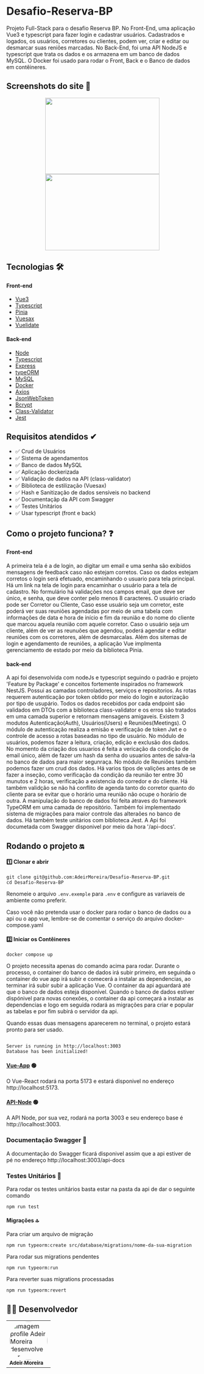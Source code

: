 # Desafio-Reserva-BP


Projeto Full-Stack para o desafio Reserva BP. No Front-End, uma aplicação Vue3 e typescript para fazer login e cadastrar usuários. Cadastrados e logados, os usuários, corretores ou clientes, podem ver, criar e editar 
ou desmarcar suas reniões marcadas. No Back-End, foi uma API NodeJS e typescript que trata os dados e os armazena em um banco de dados MySQL. O Docker foi usado para rodar o Front, Back e o Banco de dados em contêineres.

## Screenshots do site 📸

<p  align="center">
    <img src="https://github.com/AdeirMoreira/Fullstack-Afiliados/assets/98994187/4d9d6700-3cf6-492f-80dc-61d710ebd2ab" width="300" height="200">
    <img src="https://github.com/AdeirMoreira/Fullstack-Afiliados/assets/98994187/99aabf94-9199-4451-83bd-cfb3f931b612" width="300" height="200">
<p/>

## Tecnologias 🛠

#### Front-end
- [Vue3](https://vuejs.org/)
- [Typescript](https://www.typescriptlang.org/)
- [Pinia](https://pinia.vuejs.org/getting-started.html)
- [Vuesax](https://lusaxweb.github.io/vuesax/development/#quick-start-cdn)
- [Vuelidate](https://vuelidate-next.netlify.app/#installation)

#### Back-end
- [Node](https://nodejs.org/en)
- [Typescript](https://www.typescriptlang.org/)
- [Express](https://expressjs.com/pt-br/)
- [typeORM](https://typeorm.io/)
- [MySQL](https://www.mysql.com/)
- [Docker](https://www.docker.com/)
- [Axios](https://www.npmjs.com/package/axios)
- [JsonWebToken](https://www.npmjs.com/package/jsonwebtoken)
- [Bcrypt](https://www.npmjs.com/package/bcrypt)
- [Class-Validator](https://github.com/typestack/class-validator)
- [Jest](https://jestjs.io/pt-BR/)

## Requisitos atendidos ✔

- ✅ Crud de Usuários
- ✅ Sistema de agendamentos
- ✅ Banco de dados MySQL
- ✅ Aplicação dockerizada
- ✅ Validação de dados na API (class-validator)
- ✅ Biblioteca de estilização (Vuesax)
- ✅ Hash e Sanitização de dados sensíveis no backend
- ✅ Documentaçãp da API com Swagger
- ✅ Testes Unitários
- ✅ Usar typescript (front e back)

## Como o projeto funciona? ❓

#### Front-end

A primeira tela é a de login, ao digitar um email e uma senha são exibidos mensagens de feedback caso não estejam corretos. Caso os dados estejam corretos o login será efetuado, 
encaminhando o usuario para tela principal. Há um link na tela de login para encaminhar o usuário para a tela de cadastro. No formulário há validações nos campos email, que deve ser único, e senha, 
que deve conter pelo menos 8 caracteres. O usuário criado pode ser Corretor ou Cliente, Caso esse usuário seja um corretor, este poderá ver suas reuniões agendadas por meio de uma tabela com informações
de data e hora de início e fim da reunião e do nome do cliente que marcou aquela reunião com aquele corretor. Caso o usuário seja um cliente, além de ver as reunuões que agendou, poderá agendar e editar reuniões 
com os corretores, além de desmarcalas. Além dos sitemas de login e agendamento de reuniões, a aplicação Vue implmenta gerenciamento de estado por meio da biblioteca Pinia.

#### back-end

A api foi desenvolvida com nodeJs e typescript seguindo o padrão e projeto 'Feature by Package' e conceitos fortemente inspirados no framework NestJS. Possui as camadas controladores, serviços e repositorios. As rotas 
requerem autenticação por token obtido por meio do login e autorização por tipo de usupário. Todos os dados recebidos por cada endpoint são validados em DTOs com a biblioteca class-validator e os erros são tratados em uma 
camada superior e retornam mensagens amigaveis. Existem 3 modutos Autenticação(Auth), Usuários(Users) e Reuniões(Meetings). O módulo de autenticação realiza a emisão e verificação de token Jwt e o controle de acesso 
a rotas baseadas no tipo de usuário. No módulo de usuários, podemos fazer a leitura, criação, edição e exclusão dos dados. No momento da criação dos usuarios é feita a vericação da condição de email único, além de fazer 
um hash da senha do usuarios antes de salva-la no banco de dados para maior segunraça. No módulo de Reuniões também podemos fazer um crud dos dados. Há varios tipos de valições antes de se fazer a inseção, como verificação
da condição da reunião ter entre 30 munutos e 2 horas, verificação a existencia do corredor e do cliente. Há também validção se não há conflito de agenda tanto do corretor quanto do cliente para se evitar que o horário uma reunião
não ocupe o horário de outra. A manipulação do banco de dados foi feita atraves do framework TypeORM em uma camada de repositório. Também foi implementado sistema de migrações para maior controle das alteraões no banco de dados.
Há também teste unitários com biblioteca Jest. A Api foi documetada com Swagger disponivel por meio da hora '/api-docs'.

## Rodando o projeto 🔛
#### 1️⃣ Clonar e abrir
```
git clone git@github.com:AdeirMoreira/Desafio-Reserva-BP.git
cd Desafio-Reserva-BP
```

Renomeie o arquivo ```.env.exemple``` para ```.env``` e configure as variaveis de ambiente como preferir.

Caso você não pretenda usar o docker para rodar o banco de dados ou a api ou o app vue, lembre-se de comentar o serviço do arquivo docker-compose.yaml

#### 2️⃣ Iniciar os Contêineres
```
docker compose up
```

O projeto necessita apenas do comando acima para rodar. Durante o processo, o container do banco de dados irá subir primeiro, em seguinda o container do vue app irá subir e comecerá a instalar as dependencias, 
ao terminar irá subir subir a aplicação Vue. O container da api aguardará até que o banco de dados esteja disponível. Quando o banco de dados estiver dispónivel para novas conexões, 
o container da api começará a instalar as dependencias e logo em seguida rodará as migrações para criar e popular as tabelas e por fim subirá o servidor da api. 

Quando essas duas mensagens aparecerem no terminal, o projeto estará pronto para ser usado.
```

```
``` 
Server is running in http://localhost:3003
Database has been initialized!
```

####  [Vue-App](http://localhost:5173/) 🟢

O Vue-React rodará na porta 5173 e estará disponivel no endereço http://localhost:5173. 

####  [API-Node](http://localhost:3003/) 🟢

A API Node, por sua vez, rodará na porta 3003 e seu endereço base é http://localhost:3003.

###  Documentação Swagger 📗

A documentação do Swagger ficará disponivel assim que a api estiver de pé no endereço http://localhost:3003/api-docs

### Testes Unitários 🧪

Para rodar os testes unitários basta estar na pasta da api de dar o seguinte comando
```
npm run test
```

#### Migrações 🔝
Para criar um arquivo de migração
```
npm run typeorm:create src/database/migrations/nome-da-sua-migration
```
Para rodar sus migrations pendentes 
```
npm run typeorm:run
```
Para reverter suas migrations processadas
```
npm run typeorm:revert
```



## 👨‍💻 Desenvolvedor
<table>         
<td><a href="https://github.com/future4code/silveira-Adeir-Maia"><img style="border-radius: 50%;" src="https://avatars.githubusercontent.com/u/98994187?v=4" width="100px;" alt="Imagem profile Adeir Moreira desenvolvedor"/><br /><sub><b>Adeir Moreira</b></sub></a><br />   
</table>


